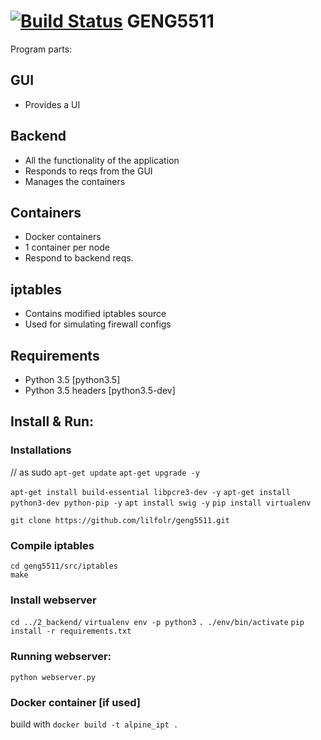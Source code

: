 [![Build Status](https://travis-ci.com/lilfolr/GENG5511.svg?token=Ysa8e5rvdwixpp3ztsqW&branch=master)](https://travis-ci.com/lilfolr/GENG5511)
GENG5511
========

Program parts:

GUI
---
- Provides a UI

Backend
-------
- All the functionality of the application
- Responds to reqs from the GUI
- Manages the containers

Containers
----------
- Docker containers
- 1 container per node
- Respond to backend reqs.

iptables
--------
- Contains modified iptables source
- Used for simulating firewall configs

Requirements
------------
* Python 3.5 [python3.5]
* Python 3.5 headers [python3.5-dev]

Install & Run:
--------------

### Installations
// as sudo
`apt-get update`
`apt-get upgrade -y`

`apt-get install build-essential libpcre3-dev -y`
`apt-get install python3-dev python-pip -y`
`apt install swig -y`
`pip install virtualenv`

`git clone https://github.com/lilfolr/geng5511.git`

### Compile iptables
`cd geng5511/src/iptables`  
`make`

### Install webserver
`cd ../2_backend/`
`virtualenv env -p python3`
`. ./env/bin/activate`
`pip install -r requirements.txt`

### Running webserver:
`python webserver.py`

### Docker container [if used]

build with `docker build -t alpine_ipt .`
